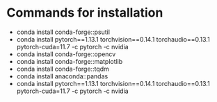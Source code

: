 # Commands for installation
- conda install conda-forge::psutil
- conda install pytorch==1.13.1 torchvision==0.14.1 torchaudio==0.13.1 pytorch-cuda=11.7 -c pytorch -c nvidia
- conda install conda-forge::opencv
- conda install conda-forge::matplotlib
- conda install conda-forge::tqdm
- conda install anaconda::pandas
- conda install pytorch==1.13.1 torchvision==0.14.1 torchaudio==0.13.1 pytorch-cuda=11.7 -c pytorch -c nvidia
